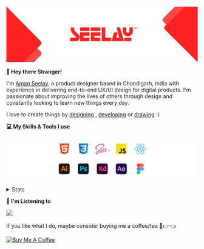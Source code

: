 [![banner](./images/seelay.svg)](https://www.seelay.in)

**👋 Hey there Stranger!**

I'm [Aman Seelay](https://www.seelay.in), a product designer based in Chandigarh, India with experience in delivering end-to-end UX/UI design for digital products. I'm passionate about improving the lives of others through design and constantly looking to learn new things every day.

I love to create things by [designing](https://www.seelay.in/#work) , [developing](https://www.seelay.in/#projects) or [drawing](https://art.seelay.in) :)

**💻 My Skills & Tools I use**

[![banner](./images/skills&tools.svg)](https://www.seelay.in/about)

<details>
  <summary>Stats</summary>

---

<!--START_SECTION:waka-->
![Profile Views](http://img.shields.io/badge/Profile%20Views-4-blue)

**🐱 My GitHub Data** 

> 📦 506.0 kB Used in GitHub's Storage 
 > 
> 🏆 336 Contributions in the Year 2023
 > 
> 💼 Opted to Hire
 > 
> 📜 1 Public Repository 
 > 
> 🔑 44 Private Repository 
 > 
**I'm a Night 🦉** 

```text
🌞 Morning                280 commits         █████░░░░░░░░░░░░░░░░░░░░   18.19 % 
🌆 Daytime                261 commits         ████░░░░░░░░░░░░░░░░░░░░░   16.96 % 
🌃 Evening                466 commits         ████████░░░░░░░░░░░░░░░░░   30.28 % 
🌙 Night                  532 commits         █████████░░░░░░░░░░░░░░░░   34.57 % 
```
📅 **I'm Most Productive on Sunday** 

```text
Monday                   194 commits         ███░░░░░░░░░░░░░░░░░░░░░░   12.61 % 
Tuesday                  273 commits         ████░░░░░░░░░░░░░░░░░░░░░   17.74 % 
Wednesday                145 commits         ██░░░░░░░░░░░░░░░░░░░░░░░   09.42 % 
Thursday                 260 commits         ████░░░░░░░░░░░░░░░░░░░░░   16.89 % 
Friday                   178 commits         ███░░░░░░░░░░░░░░░░░░░░░░   11.57 % 
Saturday                 206 commits         ███░░░░░░░░░░░░░░░░░░░░░░   13.39 % 
Sunday                   283 commits         █████░░░░░░░░░░░░░░░░░░░░   18.39 % 
```


📊 **This Week I Spent My Time On** 

```text
🕑︎ Time Zone: Asia/Kolkata

💬 Programming Languages: 
TypeScript               6 hrs 5 mins        █████████████░░░░░░░░░░░░   52.75 % 
Other                    4 hrs 3 mins        █████████░░░░░░░░░░░░░░░░   35.20 % 
JSON                     47 mins             ██░░░░░░░░░░░░░░░░░░░░░░░   06.86 % 
JavaScript               21 mins             █░░░░░░░░░░░░░░░░░░░░░░░░   03.17 % 
Bash                     8 mins              ░░░░░░░░░░░░░░░░░░░░░░░░░   01.25 % 

🔥 Editors: 
VS Code                  7 hrs 28 mins       ████████████████░░░░░░░░░   64.81 % 
Edge                     4 hrs 3 mins        █████████░░░░░░░░░░░░░░░░   35.19 % 

💻 Operating System: 
Windows                  11 hrs 32 mins      █████████████████████████   100.00 % 
```

**I Mostly Code in JavaScript** 

```text
JavaScript               32 repos            █████████████████░░░░░░░░   69.57 % 
TypeScript               11 repos            ██████░░░░░░░░░░░░░░░░░░░   23.91 % 
Java                     3 repos             ██░░░░░░░░░░░░░░░░░░░░░░░   06.52 % 
```




 Last Updated on 17/08/2023 06:37:42 UTC
<!--END_SECTION:waka-->

---

 </details>

**🎵 I'm Listening to**

<object data="https://now-play.vercel.app/api/generate?uid=7a17a86e-d6b7-43b5-8d9c-1d6dae42a779" >

  <img src="https://now-play.vercel.app/api/generate?uid=7a17a86e-d6b7-43b5-8d9c-1d6dae42a779" />

</object>

If you like what I do, maybe consider buying me a coffee/tea 🥺👉👈

<a href="https://www.buymeacoffee.com/seelay" target="_blank"><img src="https://cdn.buymeacoffee.com/buttons/v2/default-red.png" alt="Buy Me A Coffee" width="150" ></a>
